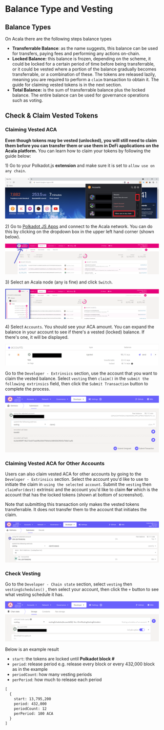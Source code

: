 # Balance Type and Vesting

## Balance Types

On Acala there are the following steps balance types

* **Transferrable Balance**: as the name suggests, this balance can be used for transfers, paying fees and performing any actions on-chain.
* **Locked Balance:** this balance is frozen, depending on the scheme, it could be locked for a certain period of time before being transferrable, or it could be vested where a portion of the balance gradually becomes transferrable, or a combination of these. The tokens are released lazily, meaning you are required to perform a `claim` transaction to obtain it. The guide for claiming vested tokens is in the next section.
* **Total Balance:** is the sum of transferrable balance plus the locked balance. The entire balance can be used for governance operations such as voting.&#x20;

## Check & Claim Vested Tokens

### Claiming Vested ACA

**Even though tokens may be vested (unlocked), you will still need to claim them before you can transfer them or use them in DeFi applications on the Acala platform.** You can learn how to claim your tokens by following the guide below:

1\) Go to your Polkadot.js **extension** and make sure it is set to `allow use on any chain`.

![](<../../../../.gitbook/assets/Allow use on any chain.png>)

2\) Go to [Polkadot JS Apps](https://polkadot.js.org/apps/#/explorer) and connect to the Acala network. You can do this by clicking on the dropdown box in the upper left hand corner (shown below).

![](<../../../../.gitbook/assets/Toggle for Acala (2).png>)

3\) Select an Acala node (any is fine) and click `Switch`.

![](<../../../../.gitbook/assets/Select Acala (1).png>)

4\) Select `Accounts`. You should see your ACA amount. You can expand the balance in your account to see if there's a vested (locked) balance. If there's one, it will be displayed.

![](<../../../../.gitbook/assets/locked tokens wiki.png>)

Go to the `Developer - Extrinsics` section, use the account that you want to claim the vested balance. Select `vesting` then `claim()` in the `submit the following extrinsics` field, then click the `Submit Transaction` button to complete the process.

![](../../../../.gitbook/assets/claim.png)

### Claiming Vested ACA for Other Accounts

Users can also claim vested ACA for other accounts by going to the `Developer - Extrinsics` section. Select the account you'd like to use to initiate the claim in `using the selected account`. Submit the `vesting` then `claimFor(dest)` extrinsic and the account you'd like to claim **for** which is the account that has the locked tokens (shown at bottom of screenshot).

Note that submitting this transaction only makes the vested tokens transferrable. It does not transfer them to the account that initiates the claim.

![](<../../../../.gitbook/assets/Screen Shot 2022-01-25 at 6.53.34 PM.png>)

### Check Vesting

Go to the `Developer - Chain state` section, select `vesting` then `vestingSchedules()` , then select your account, then click the `+` button to see what vesting schedule it has.

![](<../../../../.gitbook/assets/vesting schedule.png>)

Below is an example result

* `start`: the tokens are locked until **Polkadot block #**
* `period`: release period e.g. release every block or every 432,000 block as in the example
* `periodCount`: how many vesting periods
* `perPeriod`: how much to release each period

```
[
  {
    start: 13,795,200
    period: 432,000
    periodCount: 12
    perPeriod: 100 ACA
  }
]
```

